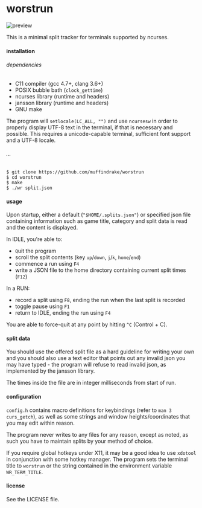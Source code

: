 # worstrun

![preview](https://i.imgur.com/qIKIC35.png)

This is a minimal split tracker for terminals supported by ncurses.

#### installation

###### dependencies

- C11 compiler    (gcc 4.7+, clang 3.6+)
- POSIX bubble bath (`clock_gettime`)
- ncurses library (runtime and headers)
- jansson library (runtime and headers)
- GNU make

The program will `setlocale(LC_ALL, "")` and use `ncursesw` in order to properly
display UTF-8 text in the terminal, if that is necessary and possible. This
requires a unicode-capable terminal, sufficient font support and a UTF-8 locale.

###### ...

    $ git clone https://github.com/muffindrake/worstrun
    $ cd worstrun
    $ make
    $ ./wr split.json

#### usage

Upon startup, either a default (`"$HOME/.splits.json"`) or specified json file
containing information such as game title, category and split data is read and
the content is displayed.

In IDLE, you're able to:
- `Q`uit the program
- scroll the split contents (key `up`/`down`, `j`/`k`, `home`/`end`)
- commence a run using `F4`
- write a JSON file to the home directory containing current split times (`F12`)

In a RUN:
- record a split using `F8`, ending the run when the last split is recorded
- toggle pause using `F1`
- return to IDLE, ending the run using `F4`

You are able to force-quit at any point by hitting `^C` (Control + C).

#### split data

You should use the offered split file as a hard guideline for writing your
own and you should also use a text editor that points out any invalid json you
may have typed - the program will refuse to read invalid json, as implemented by
the jansson library.

The times inside the file are in integer milliseconds from start of run.

#### configuration

`config.h` contains macro definitions for keybindings (refer to `man 3
curs_getch`), as well as some strings and window heights/coordinates that you
may edit within reason.

The program never writes to any files for any reason, except as noted, as such 
you have to maintain splits by your method of choice.

If you require global hotkeys under X11, it may be a good idea to use `xdotool` 
in conjunction with some hotkey manager.
The program sets the terminal title to `worstrun` or the string contained in the
environment variable `WR_TERM_TITLE`.

#### license

See the LICENSE file.
